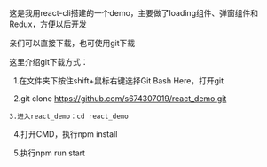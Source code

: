 这是我用react-cli搭建的一个demo，主要做了loading组件、弹窗组件和Redux，方便以后开发

亲们可以直接下载，也可使用git下载

这里介绍git下载方式：

    1.在文件夹下按住shift+鼠标右键选择Git Bash Here，打开git
				
    2.git clone https://github.com/s674307019/react_demo.git
    
    3.进入react_demo：cd react_demo
    
    4.打开CMD，执行npm install
				
    5.执行npm run start
				
